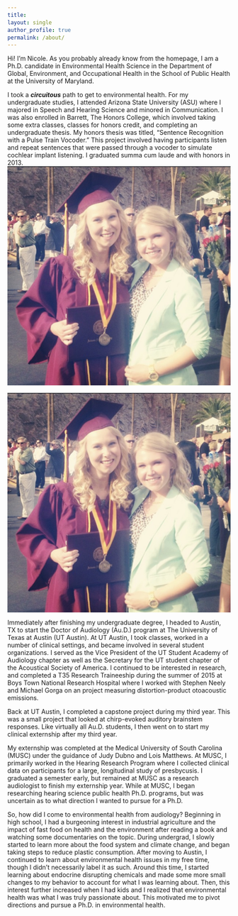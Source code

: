 ```yaml
---
title:
layout: single
author_profile: true
permalink: /about/
---
```


Hi! I’m Nicole. As you probably already know from the homepage, I am a Ph.D. candidate in Environmental Health Science in the Department of Global, Environment, and Occupational Health in the School of Public Health at the University of Maryland.

I took a ***circuitous*** path to get to environmental health. For my undergraduate studies, I attended Arizona State University (ASU) where I majored in Speech and Hearing Science and minored in Communication. I was also enrolled in Barrett, The Honors College, which involved taking some extra classes, classes for honors credit, and completing an undergraduate thesis. My honors thesis was titled, “Sentence Recognition with a Pulse Train Vocoder.” This project involved having participants listen and repeat sentences that were passed through a vocoder to simulate cochlear implant listening. I graduated summa cum laude and with honors in 2013. 
![ASU Graduation Photo](https://github.com/nsieck/nsieck.github.io/blob/master/assets/images/ASU.jpg)

<img src="https://github.com/nsieck/nsieck.github.io/blob/master/assets/images/ASU.jpg" style="display: block; margin: auto;" />

Immediately after finishing my undergraduate degree, I headed to Austin, TX to start the Doctor of Audiology (Au.D.) program at The University of Texas at Austin (UT Austin). At UT Austin, I took classes, worked in a number of clinical settings, and became involved in several student organizations. I served as the Vice President of the UT Student Academy of Audiology chapter as well as the Secretary for the UT student chapter of the Acoustical Society of America. I continued to be interested in research, and completed a T35 Research Traineeship during the summer of 2015 at Boys Town National Research Hospital where I worked with Stephen Neely and Michael Gorga on an project measuring distortion-product otoacoustic emissions. 

Back at UT Austin, I completed a capstone project during my third year. This was a small project that looked at chirp-evoked auditory brainstem responses. Like virtually all Au.D. students, I then went on to start my clinical externship after my third year. 

My externship was completed at the Medical University of South Carolina (MUSC) under the guidance of Judy Dubno and Lois Matthews. At MUSC, I primarily worked in the Hearing Research Program where I collected clinical data on participants for a large, longitudinal study of presbycusis. I graduated a semester early, but remained at MUSC as a research audiologist to finish my externship year. While at MUSC, I began researching hearing science public health Ph.D. programs, but was uncertain as to what direction I wanted to pursue for a Ph.D. 

So, how did I come to environmental health from audiology? Beginning in high school, I had a burgeoning interest in industrial agriculture and the impact of fast food on health and the environment after reading a book and watching some documentaries on the topic. During undergrad, I slowly started to learn more about the food system and climate change, and began taking steps to reduce plastic consumption. After moving to Austin, I continued to learn about environmental health issues in my free time, though I didn’t necessarily label it as such. Around this time, I started learning about endocrine disrupting chemicals and made some more small changes to my behavior to account for what I was learning about. Then, this interest further increased when I had kids and I realized that environmental health was what I was truly passionate about. This motivated me to pivot directions and pursue a Ph.D. in environmental health. 
